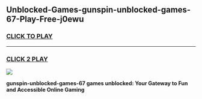 
## Unblocked-Games-gunspin-unblocked-games-67-Play-Free-j0ewu
<h3>
<a href="https://premium76.site?title=gunspin-unblocked-games-67&ref=10A">CLICK TO PLAY</a></h3>
<hr>

<h3>
<a href="https://premium76.site?title=gunspin-unblocked-games-67&ref=10A">CLICK 2 PLAY</a>
  
</h3>

<a href="https://premium76.site?title=gunspin-unblocked-games-67&ref=10A"><img src="https://clearcache.store/games.png"></a>


**gunspin-unblocked-games-67 games unblocked: Your Gateway to Fun and Accessible Online Gaming**
